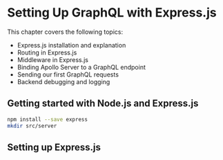 # Setting Up GraphQL with Express.js

This chapter covers the following topics:
- Express.js installation and explanation
- Routing in Express.js
- Middleware in Express.js
- Binding Apollo Server to a GraphQL endpoint
- Sending our first GraphQL requests
- Backend debugging and logging

## Getting started with Node.js and Express.js

```sh
npm install --save express
mkdir src/server
```

## Setting up Express.js
